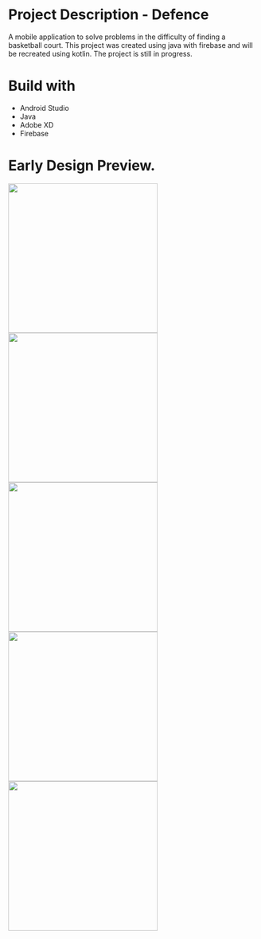 # Project Description - Defence
A mobile application to solve problems in the difficulty of finding a basketball court.
This project was created using java with firebase and will be recreated using kotlin.
The project is still in progress.

# Build with
* Android Studio
* Java
* Adobe XD
* Firebase

# Early Design Preview.

<img src="images/Android%20Mobile%20–%203.png" width =300> <img src="images/Android%20Mobile%20–%204.png" width =300> <img src="images/Android%20Mobile%20–%201.png" width =300> <img src="images/Android%20Mobile%20–%202.png" width =300> <img src="images/Android%20Mobile%20–%205.png" width =300>
